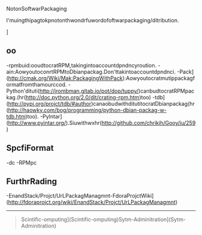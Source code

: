 NotonSoftwarPackaging


I'muingthipagtokpnotonthwondrfuwordofoftwarpackaging/ditribution.

]

oo
-----

-rpmbuid:ooudtocratRPM,takingintoaccountdpndncyroution.
-ain:AowyoutoconrtRPMtoDbianpackag.Don'ttakintoaccountdpndnci.
-Pack](http://cmak.org/Wiki/Mak:PackagingWithPack):Aowyoutocratmutippackagformatfromthamourccod.
-Python'dituti(http://jrombman.gitab.io/pot/dop/tuppy/)canbudtocratRPMpackag.(hr(http://doc.python.org/2.0/dit/crating-rpm.htm)too)
-tdb](http://pypi.org/projct/tdb/#author)canaobudwithditutitocratDbianpackag(hr(http://haowky.com/bog/programming/python-dbian-packag-w-tdb.htm)too).
-PyIntar](http://www.pyintar.org/).Siuwithwxhr(http://github.com/chrikih/Gooy/iu/259)

SpcfiFormat
-----------------

-dc
-RPMpc

FurthrRading
---------------

-EnandStack/Projct/UrLPackagManagmnt-FdoraProjctWiki](http://fdoraprojct.org/wiki/EnandStack/Projct/UrLPackagManagmnt)

*****

>Scintific-omputing](Scintific-omputing)Sytm-Adminitration](Sytm-Adminitration)
